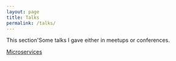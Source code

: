 ```yaml
---
layout: page
title: Talks
permalink: /talks/
---
```


This section'Some talks I gave either in meetups or conferences.

[Microservices](20191120_microservices/index.html)